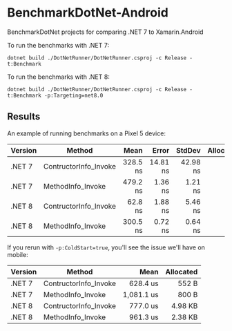 # BenchmarkDotNet-Android

BenchmarkDotNet projects for comparing .NET 7 to Xamarin.Android

To run the benchmarks with .NET 7:

    dotnet build ./DotNetRunner/DotNetRunner.csproj -c Release -t:Benchmark

To run the benchmarks with .NET 8:

    dotnet build ./DotNetRunner/DotNetRunner.csproj -c Release -t:Benchmark -p:Targeting=net8.0

## Results

An example of running benchmarks on a Pixel 5 device:

| Version |                Method |     Mean |    Error |   StdDev | Allocated |
| ---     |---------------------- |---------:|---------:|---------:|----------:|
| .NET 7  | ContructorInfo_Invoke | 328.5 ns | 14.81 ns | 42.98 ns |      16 B |
| .NET 7  |     MethodInfo_Invoke | 479.2 ns |  1.36 ns |  1.21 ns |         - |
| .NET 8  | ContructorInfo_Invoke |  62.8 ns |  1.88 ns |  5.46 ns |      16 B |
| .NET 8  |     MethodInfo_Invoke | 300.5 ns |  0.72 ns |  0.64 ns |         - |

If you rerun with `-p:ColdStart=true`, you'll see the issue we'll have on mobile:

| Version |                Method |       Mean | Allocated |
| ---     |---------------------- |-----------:|----------:|
| .NET 7  | ContructorInfo_Invoke |   628.4 us |     552 B |
| .NET 7  |     MethodInfo_Invoke | 1,081.1 us |     800 B |
| .NET 8  | ContructorInfo_Invoke |   777.0 us |   4.98 KB |
| .NET 8  |     MethodInfo_Invoke |   961.3 us |   2.38 KB |
